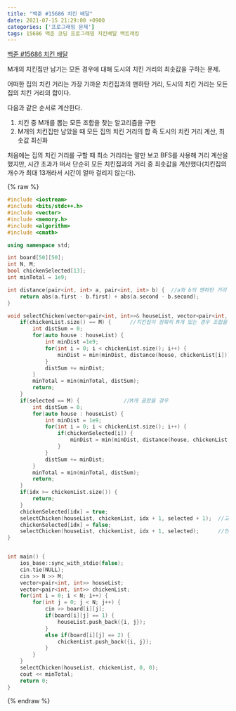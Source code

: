 ```yaml
---
title: "백준 #15686 치킨 배달"
date: 2021-07-15 21:29:00 +0900
categories: ['프로그래밍 문제']
tags: 15686 백준 코딩 프로그래밍 치킨배달 백트래킹
---
```

[백준 #15686 치킨 배달](https://www.acmicpc.net/problem/15686)

M개의 치킨집만 남기는 모든 경우에 대해 도시의 치킨 거리의 최솟값을 구하는 문제.

어떠한 집의 치킨 거리는 가장 가까운 치킨집과의 맨하탄 거리, 도시의 치킨 거리는 모든 집의 치킨 거리의 합이다.

다음과 같은 순서로 계산한다.  
1. 치킨 중 M개를 뽑는 모든 조합을 찾는 알고리즘을 구현
2. M개의 치킨집만 남았을 때 모든 집의 치킨 거리의 합 즉 도시의 치킨 거리 계산, 최솟값 최신화

처음에는 집의 치킨 거리를 구할 때 최소 거리라는 말만 보고 BFS를 사용해 거리 계산을 했지만, 시간 초과가 떠서 단순히 모든 치킨집과의 거리 중 최솟값을 계산했다(치킨집의 개수가 최대 13개라서 시간이 얼마 걸리지 않는다).

{% raw %}
```c++
#include <iostream>
#include <bits/stdc++.h>
#include <vector>
#include <memory.h>
#include <algorithm>
#include <cmath>

using namespace std;

int board[50][50];
int N, M;
bool chickenSelected[13];
int minTotal = 1e9;

int distance(pair<int, int> a, pair<int, int> b) {  //a와 b의 맨하탄 거리 계산
    return abs(a.first - b.first) + abs(a.second - b.second);
}

void selectChicken(vector<pair<int, int>>& houseList, vector<pair<int, int>>& chickenList, int idx, int selected) {
    if(chickenList.size() == M) {      //치킨집이 정확히 M개 있는 경우 조합을 계산하지 않고 바로 계산
        int distSum = 0;
        for(auto house : houseList) {
            int minDist =1e9;
            for(int i = 0; i < chickenList.size(); i++) {
                minDist = min(minDist, distance(house, chickenList[i]));
            }
            distSum += minDist;
        }
        minTotal = min(minTotal, distSum);
        return;
    }
    if(selected == M) {              //M개 골랐을 경우
        int distSum = 0;
        for(auto house : houseList) {
            int minDist = 1e9;
            for(int i = 0; i < chickenList.size(); i++) {
                if(chickenSelected[i]) {
                    minDist = min(minDist, distance(house, chickenList[i]));
                }
            }
            distSum += minDist;
        }
        minTotal = min(minTotal, distSum);
        return;
    }
    if(idx >= chickenList.size()) {
        return;
    }
    chickenSelected[idx] = true;
    selectChicken(houseList, chickenList, idx + 1, selected + 1);  //고른 경우
    chickenSelected[idx] = false;
    selectChicken(houseList, chickenList, idx + 1, selected);      //안 고른 경우
}


int main() {
    ios_base::sync_with_stdio(false);
    cin.tie(NULL);
    cin >> N >> M;
    vector<pair<int, int>> houseList;
    vector<pair<int, int>> chickenList;
    for(int i = 0; i < N; i++) {
        for(int j = 0; j < N; j++) {
            cin >> board[i][j];
            if(board[i][j] == 1) {
                houseList.push_back({i, j});
            }
            else if(board[i][j] == 2) {
                chickenList.push_back({i, j});
            }
        }
    }
    selectChicken(houseList, chickenList, 0, 0);
    cout << minTotal;
    return 0;
}
```
{% endraw %}